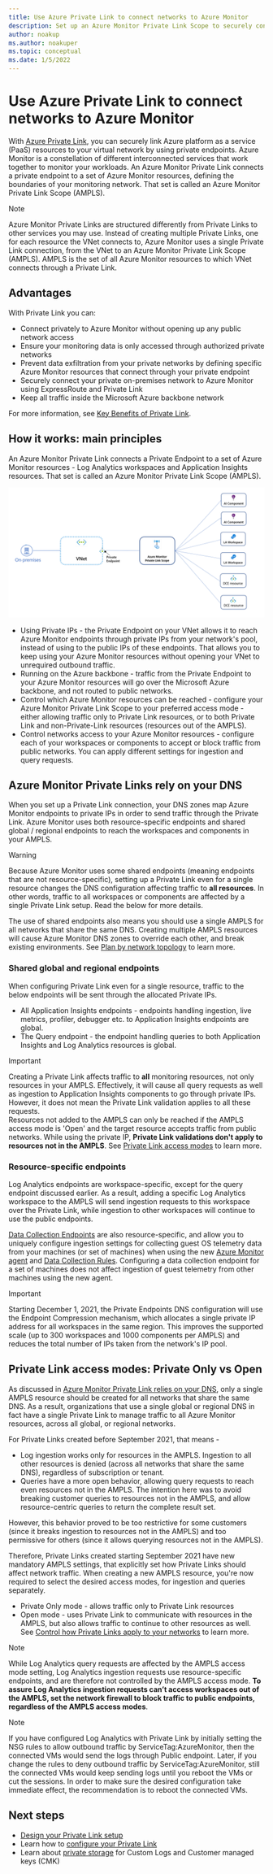 ```yaml
---
title: Use Azure Private Link to connect networks to Azure Monitor
description: Set up an Azure Monitor Private Link Scope to securely connect networks to Azure Monitor.
author: noakup
ms.author: noakuper
ms.topic: conceptual
ms.date: 1/5/2022
---
```


# Use Azure Private Link to connect networks to Azure Monitor

With [Azure Private Link](../../private-link/private-link-overview.md), you can securely link Azure platform as a service (PaaS) resources to your virtual network by using private endpoints. Azure Monitor is a constellation of different interconnected services that work together to monitor your workloads. An Azure Monitor Private Link connects a private endpoint to a set of Azure Monitor resources, defining the boundaries of your monitoring network. That set is called an Azure Monitor Private Link Scope (AMPLS).

> [!NOTE]
> Azure Monitor Private Links are structured differently from Private Links to other services you may use. Instead of creating multiple Private Links, one for each resource the VNet connects to, Azure Monitor uses a single Private Link connection, from the VNet to an Azure Monitor Private Link Scope (AMPLS). AMPLS is the set of all Azure Monitor resources to which VNet connects through a Private Link.


## Advantages

With Private Link you can:

- Connect privately to Azure Monitor without opening up any public network access
- Ensure your monitoring data is only accessed through authorized private networks
- Prevent data exfiltration from your private networks by defining specific Azure Monitor resources that connect through your private endpoint
- Securely connect your private on-premises network to Azure Monitor using ExpressRoute and Private Link
- Keep all traffic inside the Microsoft Azure backbone network

For more information, see  [Key Benefits of Private Link](../../private-link/private-link-overview.md#key-benefits).

## How it works: main principles
An Azure Monitor Private Link connects a Private Endpoint to a set of Azure Monitor resources - Log Analytics workspaces and Application Insights resources. That set is called an Azure Monitor Private Link Scope (AMPLS).

![Diagram of basic resource topology](./media/private-link-security/private-link-basic-topology.png)

* Using Private IPs - the Private Endpoint on your VNet allows it to reach Azure Monitor endpoints through private IPs from your network's pool, instead of using to the public IPs of these endpoints. That allows you to keep using your Azure Monitor resources without opening your VNet to unrequired outbound traffic. 
* Running on the Azure backbone - traffic from the Private Endpoint to your Azure Monitor resources will go over the Microsoft Azure backbone, and not routed to public networks.
* Control which Azure Monitor resources can be reached - configure your Azure Monitor Private Link Scope to your preferred access mode - either allowing traffic only to Private Link resources, or to both Private Link and non-Private-Link resources (resources out of the AMPLS).
* Control networks access to your Azure Monitor resources - configure each of your workspaces or components to accept or block traffic from public networks. You can apply different settings for ingestion and query requests.


## Azure Monitor Private Links rely on your DNS
When you set up a Private Link connection, your DNS zones map Azure Monitor endpoints to private IPs in order to send traffic through the Private Link. Azure Monitor uses both resource-specific endpoints and shared global / regional endpoints to reach the workspaces and components in your AMPLS. 

> [!WARNING]
> Because Azure Monitor uses some shared endpoints (meaning endpoints that are not resource-specific),  setting up a Private Link even for a single resource changes the DNS configuration affecting traffic to **all resources**. In other words, traffic to all workspaces or components are affected by a single Private Link setup. Read the below for more details.

The use of shared endpoints also means you should use a single AMPLS for all networks that share the same DNS. Creating multiple AMPLS resources will cause Azure Monitor DNS zones to override each other, and break existing environments. See [Plan by network topology](./private-link-design.md#plan-by-network-topology) to learn more.


### Shared global and regional endpoints
When configuring Private Link even for a single resource, traffic to the below endpoints will be sent through the allocated Private IPs.

* All Application Insights endpoints - endpoints handling ingestion, live metrics, profiler, debugger etc. to Application Insights endpoints are global.
* The Query endpoint - the endpoint handling queries to both Application Insights and Log Analytics resources is global.


> [!IMPORTANT]
> Creating a Private Link affects traffic to **all** monitoring resources, not only resources in your AMPLS. Effectively, it will cause all query requests as well as ingestion to Application Insights components to go through private IPs. However, it does not mean the Private Link validation applies to all these requests.</br>
> Resources not added to the AMPLS can only be reached if the AMPLS access mode is 'Open' and the target resource accepts traffic from public networks. While using the private IP, **Private Link validations don't apply to resources not in the AMPLS**. See [Private Link access modes](#private-link-access-modes-private-only-vs-open) to learn more.

### Resource-specific endpoints
Log Analytics endpoints are workspace-specific, except for the query endpoint discussed earlier. As a result, adding a specific Log Analytics workspace to the AMPLS will send ingestion requests to this workspace over the Private Link, while ingestion to other workspaces will continue to use the public endpoints.

[Data Collection Endpoints](../essentials/data-collection-endpoint-overview.md) are also resource-specific, and allow you to uniquely configure ingestion settings for collecting guest OS telemetry data from your machines (or set of machines) when using the new [Azure Monitor agent](../agents/azure-monitor-agent-overview.md) and [Data Collection Rules](../essentials/data-collection-rule-overview.md). Configuring a data collection endpoint for a set of machines does not affect ingestion of guest telemetry from other machines using the new agent.

> [!IMPORTANT]
> Starting December 1, 2021, the Private Endpoints DNS configuration will use the Endpoint Compression mechanism, which allocates a single private IP address for all workspaces in the same region. This improves the supported scale (up to 300 workspaces and 1000 components per AMPLS) and  reduces the total number of IPs taken from the network's IP pool.  


## Private Link access modes: Private Only vs Open
As discussed in [Azure Monitor Private Link relies on your DNS](#azure-monitor-private-links-rely-on-your-dns), only a single AMPLS resource should be created for all networks that share the same DNS. As a result, organizations that use a single global or regional DNS in fact have a single Private Link to manage traffic to all Azure Monitor resources, across all global, or regional networks.

For Private Links created before September 2021, that means - 
* Log ingestion works only for resources in the AMPLS. Ingestion to all other resources is denied (across all networks that share the same DNS), regardless of subscription or tenant.
* Queries have a more open behavior, allowing query requests to reach even resources not in the AMPLS. The intention here was to avoid breaking customer queries to resources not in the AMPLS, and allow resource-centric queries to return the complete result set.

However, this behavior proved to be too restrictive for some customers (since it breaks ingestion to resources not in the AMPLS) and too permissive for others (since it allows querying resources not in the AMPLS).

Therefore, Private Links created starting September 2021 have new mandatory AMPLS settings, that explicitly set how Private Links should affect network traffic. When creating a new AMPLS resource, you're now required to select the desired access modes, for ingestion and queries separately. 
* Private Only mode - allows traffic only to Private Link resources
* Open mode - uses Private Link to communicate with resources in the AMPLS, but also allows traffic to continue to other resources as well. See [Control how Private Links apply to your networks](./private-link-design.md#control-how-private-links-apply-to-your-networks) to learn more.

> [!NOTE]
> While Log Analytics query requests are affected by the AMPLS access mode setting, Log Analytics ingestion requests use resource-specific endpoints, and are therefore not controlled by the AMPLS access mode. **To assure Log Analytics ingestion requests can’t access workspaces out of the AMPLS, set the network firewall to block traffic to public endpoints, regardless of the AMPLS access modes**.

> [!NOTE]
>  If you have configured Log Analytics with Private Link by initially setting the NSG rules to allow outbound traffic by ServiceTag:AzureMonitor, then the connected VMs would send the logs through Public endpoint. Later, if you change the rules to deny outbound traffic by ServiceTag:AzureMonitor, still the connected VMs would keep sending logs until you reboot the VMs or cut the sessions. In order to make sure the desired configuration take immediate effect, the recommendation is to reboot the connected VMs.
> 
## Next steps
- [Design your Private Link setup](private-link-design.md)
- Learn how to [configure your Private Link](private-link-configure.md)
- Learn about [private storage](private-storage.md) for Custom Logs and Customer managed keys (CMK)
<h3><a id="connect-to-a-private-endpoint"></a></h3>
